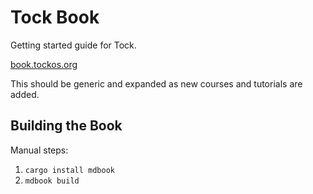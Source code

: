 Tock Book
=========

Getting started guide for Tock.

[book.tockos.org](https://book.tockos.org/)

This should be generic and expanded as new courses and tutorials are added.






Building the Book
-----------------

Manual steps:

1. `cargo install mdbook`
2. `mdbook build`

